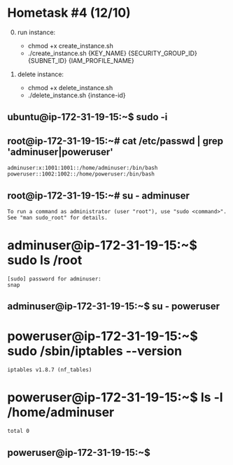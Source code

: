 # Hometask #4 (12/10)

0. run instance:
    - chmod +x create_instance.sh
    - ./create_instance.sh {KEY_NAME} {SECURITY_GROUP_ID} {SUBNET_ID} {IAM_PROFILE_NAME}

1. delete instance:
    - chmod +x delete_instance.sh
    - ./delete_instance.sh {instance-id} 

## ubuntu@ip-172-31-19-15:~$ sudo -i
## root@ip-172-31-19-15:~# cat /etc/passwd | grep 'adminuser\|poweruser'
    adminuser:x:1001:1001::/home/adminuser:/bin/bash
    poweruser::1002:1002::/home/poweruser:/bin/bash

## root@ip-172-31-19-15:~# su - adminuser
    To run a command as administrator (user "root"), use "sudo <command>".
    See "man sudo_root" for details.
# adminuser@ip-172-31-19-15:~$ sudo ls /root
    [sudo] password for adminuser:
    snap

## adminuser@ip-172-31-19-15:~$ su - poweruser
# poweruser@ip-172-31-19-15:~$ sudo /sbin/iptables --version
    iptables v1.8.7 (nf_tables)
# poweruser@ip-172-31-19-15:~$ ls -l /home/adminuser
    total 0

## poweruser@ip-172-31-19-15:~$